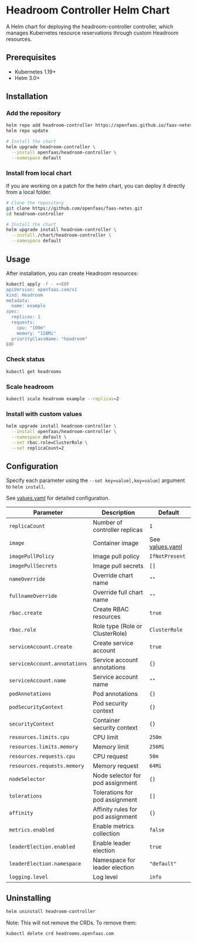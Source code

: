 # Headroom Controller Helm Chart

A Helm chart for deploying the headroom-controller controller, which manages Kubernetes resource reservations through custom Headroom resources.

## Prerequisites

- Kubernetes 1.19+
- Helm 3.0+

## Installation

### Add the repository

```bash
helm repo add headroom-controller https://openfaas.github.io/faas-netes/
helm repo update

# Install the chart
helm upgrade headroom-controller \
  --install openfaas/headroom-controller \
  --namespace default
```

### Install from local chart

If you are working on a patch for the helm chart, you can deploy it directly from a local folder.

```bash
# Clone the repository
git clone https://github.com/openfaas/faas-netes.git
cd headroom-controller

# Install the chart
helm upgrade install headroom-controller \
  --install./chart/headroom-controller \
  --namespace default
```

## Usage

After installation, you can create Headroom resources:

```bash
kubectl apply -f - <<EOF
apiVersion: openfaas.com/v1
kind: Headroom
metadata:
  name: example
spec:
  replicas: 1
  requests:
    cpu: "100m"
    memory: "128Mi"
  priorityClassName: "headroom"
EOF
```

### Check status

```bash
kubectl get headrooms
```

### Scale headroom

```bash
kubectl scale headroom example --replicas=2
```

### Install with custom values

```bash
helm upgrade install headroom-controller \
  --install openfaas/headroom-controller \
  --namespace default \
  --set rbac.role=ClusterRole \
  --set replicaCount=2
```

## Configuration

Specify each parameter using the `--set key=value[,key=value]` argument to `helm install`.

See [values.yaml](./values.yaml) for detailed configuration.

| Parameter | Description | Default |
|-----------|-------------|---------|
| `replicaCount` | Number of controller replicas | `1` |
| `image` | Container image | See [values.yaml](./values.yaml) |
| `imagePullPolicy` | Image pull policy | `IfNotPresent` |
| `imagePullSecrets` | Image pull secrets | `[]` |
| `nameOverride` | Override chart name | `""` |
| `fullnameOverride` | Override full chart name | `""` |
| `rbac.create` | Create RBAC resources | `true` |
| `rbac.role` | Role type (Role or ClusterRole) | `ClusterRole` |
| `serviceAccount.create` | Create service account | `true` |
| `serviceAccount.annotations` | Service account annotations | `{}` |
| `serviceAccount.name` | Service account name | `""` |
| `podAnnotations` | Pod annotations | `{}` |
| `podSecurityContext` | Pod security context | `{}` |
| `securityContext` | Container security context | `{}` |
| `resources.limits.cpu` | CPU limit | `250m` |
| `resources.limits.memory` | Memory limit | `256Mi` |
| `resources.requests.cpu` | CPU request | `50m` |
| `resources.requests.memory` | Memory request | `64Mi` |
| `nodeSelector` | Node selector for pod assignment | `{}` |
| `tolerations` | Tolerations for pod assignment | `[]` |
| `affinity` | Affinity rules for pod assignment | `{}` |
| `metrics.enabled` | Enable metrics collection | `false` |
| `leaderElection.enabled` | Enable leader election | `true` |
| `leaderElection.namespace` | Namespace for leader election | `"default"` |
| `logging.level` | Log level | `info` |

## Uninstalling

```bash
helm uninstall headroom-controller
```

Note: This will not remove the CRDs. To remove them:

```bash
kubectl delete crd headrooms.openfaas.com
```
